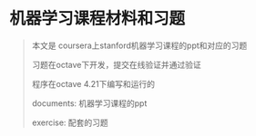# 机器学习课程材料和习题

> 本文是 coursera上stanford机器学习课程的ppt和对应的习题
>
> 习题在octave下开发，提交在线验证并通过验证
>
> 程序在octave 4.21下编写和运行的
>
> documents: 机器学习课程的ppt
>
> exercise: 配套的习题
